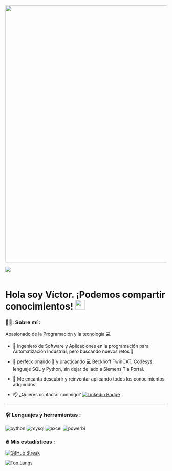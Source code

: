 <div id="header" align="center">
  <img src="https://github.com/runtimevic/Runtimevic/blob/master/Banner%20de%20LinkedIn%20Sencillo%20Tecnolog%C3%ADa.png" width="800"/>
</div>

[![](https://img.shields.io/badge/LinkedIn-0077B5?style=for-the-badge&logo=linkedin&logoColor=white)](https://www.linkedin.com/in/v%C3%ADctor-dur%C3%A1n-mu%C3%B1oz-2879a913/)

<div id="badges" align="center">
<img src="https://visitor-badge-reloaded.herokuapp.com/badge?page_id=runtimevic.Runtimevic&color=00cf00" alt=""/>
</div>

<h1>
  Hola soy Víctor. ¡Podemos compartir conocimientos!
  <img src="https://media.giphy.com/media/hvRJCLFzcasrR4ia7z/giphy.gif" width="30px"/>
</h1>

 <div id="header" align="left">

### 👨‍💻: Sobre mí :

  Apasionado de la Programación y la tecnología  💻
  
* :telescope: Ingeniero de Software y Aplicaciones en la programación para Automatización Industrial, pero buscando nuevos retos <font style="vertical-align: inherit;"><font style="vertical-align: inherit;">💪</font></font>

* :seedling: perfeccionando :blue_book: y practicando :computer: Beckhoff TwinCAT, Codesys, lenguaje SQL y Python, sin dejar de lado a Siemens Tia Portal.

* :heartbeat: Me encanta descubrir y reinventar aplicando todos los conocimientos adquiridos.

* :mailbox: ¿Quieres contactar conmigo? [![Linkedin Badge](https://img.shields.io/badge/-Víctor-blue?style=flat&logo=Linkedin&logoColor=white)](https://www.linkedin.com/in/v%C3%ADctor-dur%C3%A1n-mu%C3%B1oz-2879a913/)
  
  </div>
  
  ---
   
 ### :hammer_and_wrench: Lenguajes y herramientas :
<div id="header" align="left">
    <img src="https://img.shields.io/badge/Python-3776AB?style=for-the-badge&logo=python&logoColor=white" alt="python"/>
  </a>
    <img src="https://img.shields.io/badge/MySQL-6DB33F?style=for-the-badge&logo=mysql&logoColor=white" alt="mysql"/>
  </a>
 <img src="https://img.shields.io/badge/Microsoft_Excel-217346?style=for-the-badge&logo=microsoft-excel&logoColor=white" alt="excel"/>
  </a>
 <img src="https://img.shields.io/badge/Power_BI-FFBE00?style=for-the-badge&logo=Power-BI&logoColor=white" alt="powerbi"/>
  </a>
</div>
 
  
 ### :fire: Mis estadísticas :

[![GitHub Streak](http://github-readme-streak-stats.herokuapp.com?user=runtimevic&theme=dark&background=000000)](https://git.io/streak-stats)

[![Top Langs](https://github-readme-stats.vercel.app/api/top-langs/?username=runtimevic&layout=compact&theme=vision-friendly-dark)](https://github.com/anuraghazra/github-readme-stats)
